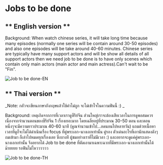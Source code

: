 # Jobs to be done

## ** English version **

ฺBackground: When watch chinese series, it will take long time because many episodes (normally one series will be contain around 30-50 episodes) and also one episodes will be take around 40-60 minutes. Chinese series are typically have many support actors and will be show all details of all support actors then we need job to be done is to have only scenes which contain only main actors (main actor and main actress).Can't wait to be "Fin".

![Job to be done-EN](https://user-images.githubusercontent.com/78214709/117015569-105aae80-ad1c-11eb-9f7d-8127d0bb4748.jpg)

## ** Thai version **
_Note: กลัวจะเขียนภาษาอังกฤษแล้วใช้คำไม่ถูก จะไม่เข้าใจในความฟินนี้ :) _

Background: เหตุเกิดจากการที่เวลาเราดูซีรีย์จีน ส่วนใหญ่เราจะต้องเสียเวลาในการดูพอสมควร เนื่องจากจำนวนตอนของซีรีย์จีน 1 เรื่องเยอะมาก โดยเฉลี่ยอยู่ที่ประมาณ 30-50 ตอน และตอนหนึ่งๆจะมีความยาวประมาณ 40-60 นาที (คูณจำนวนเข้าไป...อดนอนไปหลายวัน) แถมด้วยเนื้อหาเวลาที่ดูก็จะไม่ได้ดำเนินเรื่อง focus ที่คู่พระเอก-นางเอกเท่านั้น คู่รอง ตัวเด่นอะไรที่เอานักแสดงดังๆถมเข้ามา ก็เล่าไปหมดทุกเรื่องเลย ซึ่งบางที ผู้ชมอย่างเราที่ไม่มีเวลา :) และอยากจะดูแค่คู่พระเอก-นางเอกเท่านั้น จึงอยากได้ Job to be done ที่ตัดเอามาเฉพาะฉากที่มีพระเอก-นางเอกเท่านั้นได้ม๊ายยยย รอฟินไม่ไหวววววว

![Job to be done-TH](https://user-images.githubusercontent.com/78214709/117016498-f9688c00-ad1c-11eb-8407-be32e16d776b.jpg)


